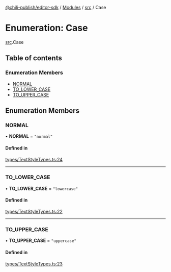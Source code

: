 [@chili-publish/editor-sdk](../README.md) / [Modules](../modules.md) / [src](../modules/src.md) / Case

# Enumeration: Case

[src](../modules/src.md).Case

## Table of contents

### Enumeration Members

- [NORMAL](src.Case.md#normal)
- [TO\_LOWER\_CASE](src.Case.md#to_lower_case)
- [TO\_UPPER\_CASE](src.Case.md#to_upper_case)

## Enumeration Members

### NORMAL

• **NORMAL** = ``"normal"``

#### Defined in

[types/TextStyleTypes.ts:24](https://github.com/chili-publish/editor-sdk/blob/bc89ed1/types/TextStyleTypes.ts#L24)

___

### TO\_LOWER\_CASE

• **TO\_LOWER\_CASE** = ``"lowercase"``

#### Defined in

[types/TextStyleTypes.ts:22](https://github.com/chili-publish/editor-sdk/blob/bc89ed1/types/TextStyleTypes.ts#L22)

___

### TO\_UPPER\_CASE

• **TO\_UPPER\_CASE** = ``"uppercase"``

#### Defined in

[types/TextStyleTypes.ts:23](https://github.com/chili-publish/editor-sdk/blob/bc89ed1/types/TextStyleTypes.ts#L23)
